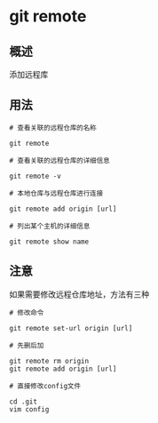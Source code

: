 # git remote
## 概述
添加远程库
## 用法
```
# 查看关联的远程仓库的名称

git remote
```
```
# 查看关联的远程仓库的详细信息

git remote -v
```
```
# 本地仓库与远程仓库进行连接

git remote add origin [url]
```
```
# 列出某个主机的详细信息

git remote show name
```
## 注意
如果需要修改远程仓库地址，方法有三种
```
# 修改命令

git remote set-url origin [url]
```
```
# 先删后加

git remote rm origin
git remote add origin [url]
```
```
# 直接修改config文件

cd .git
vim config
```
